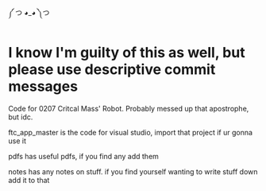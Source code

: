 ༼ つ ◕_◕ ༽つ

# I know I'm guilty of this as well, but please use descriptive commit messages
Code for 0207 Critcal Mass' Robot. Probably messed up that apostrophe, but idc.

ftc_app_master is the code for visual studio, import that project if ur gonna use it

pdfs has useful pdfs, if you find any add them

notes has any notes on stuff. if you find yourself wanting to write stuff down add it to that
